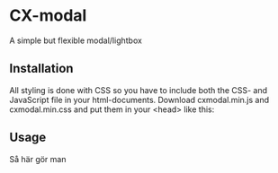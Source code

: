 # CX-modal
A simple but flexible modal/lightbox


## Installation
All styling is done with CSS so you have to include both the CSS- and JavaScript file in your html-documents.
Download cxmodal.min.js and cxmodal.min.css and put them in your \<head> like this:

  <link rel="stylesheet" href="cxmodal/cxmodal.min.css">
  <script src="cxmodal/cxmodal.min.js"></script>


## Usage
Så här gör man


